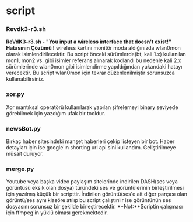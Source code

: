 # script 

### Revdk3-r3.sh
**ReVdK3-r3.sh - "You input a wireless interface that doesn't exist!"  Hatasının Çözümü !**
wireless kartını monitör moda aldığınızda wlan0mon olarak isimlendirilecektir. Bu script önceki sürümlerde(bt, kali 1.x) kullanılan mon1, mon2 vs. gibi isimler referans alınarak kodlandı bu nedenle kali 2.x sürümlerinde wlan0mon gibi isimlendirme yapıldığından yukarıdaki hatayı verecektir.
Bu script wlan0mon için tekrar düzenlenilmiştir sorunsuzca kullanabilirsiniz.  

### xor.py
Xor mantıksal operatörü kullanılarak yapılan şifrelemeyi binary seviyede görebilmek için yazdığım ufak bir tooldur.  

### newsBot.py
Birkaç haber sitesindeki manşet haberleri çekip listeyen bir bot. Haber detayları için ise google'ın shorting url api sini kullandım. Geliştirilmeye müsait duruyor.


### merge.py
Youtube veya başka video paylaşım sitelerinde indirilen DASH(ses veya görüntüsü eksik olan dosya) türündeki ses ve görüntülerinin birleştirilmesi için yazılmış küçük bir scripttir. İndirilen görüntü/ses'e ait diğer parçası olan görüntü/ses aynı klasöre atılıp bu script çalıştırılır ise görüntünün ses dosyasını sorunsuz bir şekilde birleştirecektir.
**Not:**Scriptin çalışması için ffmpeg'in yüklü olması gerekmektedir.
